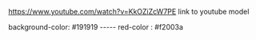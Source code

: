 https://www.youtube.com/watch?v=KkOZiZcW7PE link to youtube model

background-color: #191919 -----
red-color : #f2003a